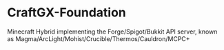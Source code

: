 # CraftGX-Foundation
Minecraft Hybrid implementing the Forge/Spigot/Bukkit API server, known as  Magma/ArcLight/Mohist/Crucible/Thermos/Cauldron/MCPC+
